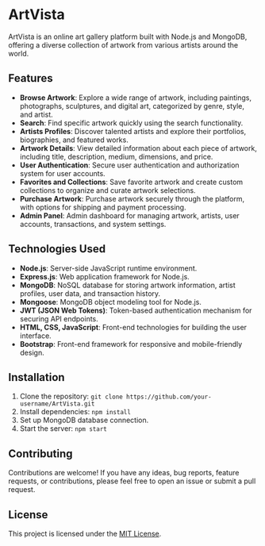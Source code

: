 
# ArtVista

ArtVista is an online art gallery platform built with Node.js and MongoDB, offering a diverse collection of artwork from various artists around the world.

## Features

- **Browse Artwork**: Explore a wide range of artwork, including paintings, photographs, sculptures, and digital art, categorized by genre, style, and artist.
- **Search**: Find specific artwork quickly using the search functionality.
- **Artists Profiles**: Discover talented artists and explore their portfolios, biographies, and featured works.
- **Artwork Details**: View detailed information about each piece of artwork, including title, description, medium, dimensions, and price.
- **User Authentication**: Secure user authentication and authorization system for user accounts.
- **Favorites and Collections**: Save favorite artwork and create custom collections to organize and curate artwork selections.
- **Purchase Artwork**: Purchase artwork securely through the platform, with options for shipping and payment processing.
- **Admin Panel**: Admin dashboard for managing artwork, artists, user accounts, transactions, and system settings.

## Technologies Used

- **Node.js**: Server-side JavaScript runtime environment.
- **Express.js**: Web application framework for Node.js.
- **MongoDB**: NoSQL database for storing artwork information, artist profiles, user data, and transaction history.
- **Mongoose**: MongoDB object modeling tool for Node.js.
- **JWT (JSON Web Tokens)**: Token-based authentication mechanism for securing API endpoints.
- **HTML, CSS, JavaScript**: Front-end technologies for building the user interface.
- **Bootstrap**: Front-end framework for responsive and mobile-friendly design.

## Installation

1. Clone the repository: `git clone https://github.com/your-username/ArtVista.git`
2. Install dependencies: `npm install`
3. Set up MongoDB database connection.
4. Start the server: `npm start`

## Contributing

Contributions are welcome! If you have any ideas, bug reports, feature requests, or contributions, please feel free to open an issue or submit a pull request.

## License

This project is licensed under the [MIT License](https://opensource.org/licenses/MIT).
